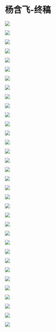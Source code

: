 # 杨含飞-终稿

![](https://raw.githubusercontent.com/hellojd2018/ms_document/master/Qcon/Qcon_shanghai_2018/images/094817340EIMzZI/201905130948_4.png)


![](https://raw.githubusercontent.com/hellojd2018/ms_document/master/Qcon/Qcon_shanghai_2018/images/094817340EIMzZI/201905130948_5.png)


![](https://raw.githubusercontent.com/hellojd2018/ms_document/master/Qcon/Qcon_shanghai_2018/images/094817340EIMzZI/201905130948_6.png)


![](https://raw.githubusercontent.com/hellojd2018/ms_document/master/Qcon/Qcon_shanghai_2018/images/094817340EIMzZI/201905130948_7.png)


![](https://raw.githubusercontent.com/hellojd2018/ms_document/master/Qcon/Qcon_shanghai_2018/images/094817340EIMzZI/201905130948_8.png)


![](https://raw.githubusercontent.com/hellojd2018/ms_document/master/Qcon/Qcon_shanghai_2018/images/094817340EIMzZI/201905130948_9.png)


![](https://raw.githubusercontent.com/hellojd2018/ms_document/master/Qcon/Qcon_shanghai_2018/images/094817340EIMzZI/201905130948_10.png)


![](https://raw.githubusercontent.com/hellojd2018/ms_document/master/Qcon/Qcon_shanghai_2018/images/094817340EIMzZI/201905130948_11.png)


![](https://raw.githubusercontent.com/hellojd2018/ms_document/master/Qcon/Qcon_shanghai_2018/images/094817340EIMzZI/201905130948_12.png)


![](https://raw.githubusercontent.com/hellojd2018/ms_document/master/Qcon/Qcon_shanghai_2018/images/094817340EIMzZI/201905130948_13.png)


![](https://raw.githubusercontent.com/hellojd2018/ms_document/master/Qcon/Qcon_shanghai_2018/images/094817340EIMzZI/201905130948_14.png)


![](https://raw.githubusercontent.com/hellojd2018/ms_document/master/Qcon/Qcon_shanghai_2018/images/094817340EIMzZI/201905130948_15.png)


![](https://raw.githubusercontent.com/hellojd2018/ms_document/master/Qcon/Qcon_shanghai_2018/images/094817340EIMzZI/201905130948_16.png)


![](https://raw.githubusercontent.com/hellojd2018/ms_document/master/Qcon/Qcon_shanghai_2018/images/094817340EIMzZI/201905130948_17.png)


![](https://raw.githubusercontent.com/hellojd2018/ms_document/master/Qcon/Qcon_shanghai_2018/images/094817340EIMzZI/201905130948_18.png)


![](https://raw.githubusercontent.com/hellojd2018/ms_document/master/Qcon/Qcon_shanghai_2018/images/094817340EIMzZI/201905130948_19.png)


![](https://raw.githubusercontent.com/hellojd2018/ms_document/master/Qcon/Qcon_shanghai_2018/images/094817340EIMzZI/201905130948_20.png)


![](https://raw.githubusercontent.com/hellojd2018/ms_document/master/Qcon/Qcon_shanghai_2018/images/094817340EIMzZI/201905130948_21.png)


![](https://raw.githubusercontent.com/hellojd2018/ms_document/master/Qcon/Qcon_shanghai_2018/images/094817340EIMzZI/201905130948_22.png)


![](https://raw.githubusercontent.com/hellojd2018/ms_document/master/Qcon/Qcon_shanghai_2018/images/094817340EIMzZI/201905130948_23.png)


![](https://raw.githubusercontent.com/hellojd2018/ms_document/master/Qcon/Qcon_shanghai_2018/images/094817340EIMzZI/201905130948_24.png)


![](https://raw.githubusercontent.com/hellojd2018/ms_document/master/Qcon/Qcon_shanghai_2018/images/094817340EIMzZI/201905130948_25.png)


![](https://raw.githubusercontent.com/hellojd2018/ms_document/master/Qcon/Qcon_shanghai_2018/images/094817340EIMzZI/201905130948_26.png)


![](https://raw.githubusercontent.com/hellojd2018/ms_document/master/Qcon/Qcon_shanghai_2018/images/094817340EIMzZI/201905130948_27.png)


![](https://raw.githubusercontent.com/hellojd2018/ms_document/master/Qcon/Qcon_shanghai_2018/images/094817340EIMzZI/201905130948_28.png)


![](https://raw.githubusercontent.com/hellojd2018/ms_document/master/Qcon/Qcon_shanghai_2018/images/094817340EIMzZI/201905130948_29.png)


![](https://raw.githubusercontent.com/hellojd2018/ms_document/master/Qcon/Qcon_shanghai_2018/images/094817340EIMzZI/201905130948_30.png)


![](https://raw.githubusercontent.com/hellojd2018/ms_document/master/Qcon/Qcon_shanghai_2018/images/094817340EIMzZI/201905130948_31.png)


![](https://raw.githubusercontent.com/hellojd2018/ms_document/master/Qcon/Qcon_shanghai_2018/images/094817340EIMzZI/201905130948_32.png)


![](https://raw.githubusercontent.com/hellojd2018/ms_document/master/Qcon/Qcon_shanghai_2018/images/094817340EIMzZI/201905130948_33.png)


![](https://raw.githubusercontent.com/hellojd2018/ms_document/master/Qcon/Qcon_shanghai_2018/images/094817340EIMzZI/201905130948_34.png)


![](https://raw.githubusercontent.com/hellojd2018/ms_document/master/Qcon/Qcon_shanghai_2018/images/094817340EIMzZI/201905130948_35.png)


![](https://raw.githubusercontent.com/hellojd2018/ms_document/master/Qcon/Qcon_shanghai_2018/images/094817340EIMzZI/201905130948_36.png)


![](https://raw.githubusercontent.com/hellojd2018/ms_document/master/Qcon/Qcon_shanghai_2018/images/094817340EIMzZI/201905130948_37.png)


